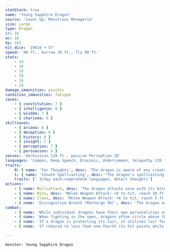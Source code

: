 ```yaml
---
statblock: true
name: 'Young Sapphire Dragon'
source: 'Level Up: Monstrous Menagerie'
size: Large
type: Dragon
cr: 10
ac: 18
hp: 161
hit_dice: '19d10 + 57'
speed: '40 ft., burrow 20 ft., fly 80 ft.'
stats:
    - 18
    - 18
    - 16
    - 18
    - 16
    - 14
damage_immunities: psychic
condition_immunities: fatigue
saves:
    - { constitution: 7 }
    - { intelligence: 8 }
    - { wisdom: 7 }
    - { charisma: 6 }
skillsaves:
    - { arcana: 8 }
    - { deception: 6 }
    - { history: 8 }
    - { insight: 7 }
    - { perception: 7 }
    - { persuasion: 6 }
senses: 'darkvision 120 ft., passive Perception 20'
languages: 'Common, Deep Speech, Draconic, Undercommon, telepathy 120 ft.'
traits:
    0: { name: 'Far Thoughts', desc: 'The dragon is aware of any creature that uses a psionic ability or communicates telepathically within 100 miles of it. As an action, the dragon can psionically observe a creature, object, or location it is familiar with within 100 miles. While observing a subject in this way, the dragon can see, hear, and communicate telepathically, but it is blind and deaf in regard to its physical senses and does not require food or water. The dragon can psionically observe a subject indefinitely and can end this effect and return to its own senses as an action.' }
    1: { name: 'Innate Spellcasting', desc: "The dragon's spellcasting ability is Charisma (save DC 15). It can innately cast the following spells, requiring no material components." }
    traits: [' 3/day each:comprehend languages, detect thoughts']
actions:
    - { name: Multiattack, desc: 'The dragon attacks once with its bite and twice with its claws.' }
    - { name: Bite, desc: 'Melee Weapon Attack: +8 to hit, reach 10 ft., one target. Hit: 20 (3d10 + 4) piercing damage plus 4 (1d8) psychic damage.' }
    - { name: Claws, desc: 'Melee Weapon Attack: +8 to hit, reach 5 ft., one target. Hit: 13 (2d8 + 4) slashing damage.' }
    - { name: 'Discognitive Breath (Recharge 56)', desc: 'The dragon unleashes psychic energy in a 30-foot cone. Each creature in that area makes a DC 15 Intelligence saving throw, taking 49 (9d10) psychic damage on a failed save or half damage on a success.' }
combat:
    - { name: 'While individual dragons have their own personalities and tactics, most rely heavily on their breath weapons', desc: 'They use them whenever they can, preferably from maximum distance and while flying above their enemies.' }
    - { name: 'When fighting in the open, dragons often circle above their enemies as they wait for their breath weapons to recharge', desc: "They only close to melee if their enemies deal significant damage with ranged attacks, or if they can savage an enemy cut off from its allies. Once bloodied, dragons become more aggressive, attacking with bite and claws when their breath weapons aren't available." }
    - { name: 'If a dragon is protecting its lair, it utilizes lair features, traps, allies, and architecture such as escape tunnels to keep up a hit-and-run fight, reappearing only when it has a fully-recharged breath weapon', desc: 'If the dragon is forced into melee combat, it uses its bite and claws against a single foe. If it has legendary actions like Roar and Wing Attack, it uses them to disperse its other enemies.' }
    - { name: 'If reduced to less than one-fourth its hit points while fighting in the open, a dragon flies away', desc: 'However, it fights to the death to defend its lair, unless it can regain the upper hand through tricks or bargains.' }

---
```

```statblock
monster: Young Sapphire Dragon
```
